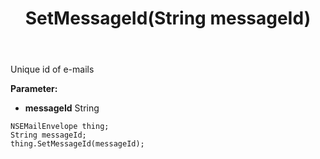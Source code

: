 ﻿---
uid: crmscript_ref_NSEMailEnvelope_SetMessageId
title: SetMessageId(String messageId)
intellisense: NSEMailEnvelope.SetMessageId
keywords: NSEMailEnvelope, GetMessageId
so.topic: reference
---

Unique id of e-mails

**Parameter:** 
 - **messageId** String

```crmscript
NSEMailEnvelope thing;
String messageId;
thing.SetMessageId(messageId);
```

